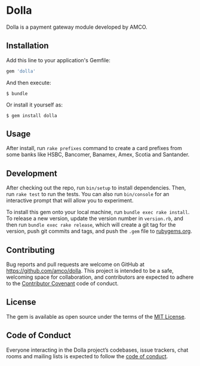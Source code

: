 # Dolla

Dolla is a payment gateway module developed by AMCO.

## Installation

Add this line to your application's Gemfile:

```ruby
gem 'dolla'
```

And then execute:

    $ bundle

Or install it yourself as:

    $ gem install dolla

## Usage

After install, run `rake prefixes` command to create a card prefixes from some banks like HSBC, Bancomer, Banamex, Amex, Scotia and Santander.

## Development

After checking out the repo, run `bin/setup` to install dependencies. Then, run `rake test` to run the tests. You can also run `bin/console` for an interactive prompt that will allow you to experiment.

To install this gem onto your local machine, run `bundle exec rake install`. To release a new version, update the version number in `version.rb`, and then run `bundle exec rake release`, which will create a git tag for the version, push git commits and tags, and push the `.gem` file to [rubygems.org](https://rubygems.org).

## Contributing

Bug reports and pull requests are welcome on GitHub at https://github.com/amco/dolla. This project is intended to be a safe, welcoming space for collaboration, and contributors are expected to adhere to the [Contributor Covenant](http://contributor-covenant.org) code of conduct.

## License

The gem is available as open source under the terms of the [MIT License](https://opensource.org/licenses/MIT).

## Code of Conduct

Everyone interacting in the Dolla project’s codebases, issue trackers, chat rooms and mailing lists is expected to follow the [code of conduct](https://github.com/[USERNAME]/dolla/blob/master/CODE_OF_CONDUCT.md).
